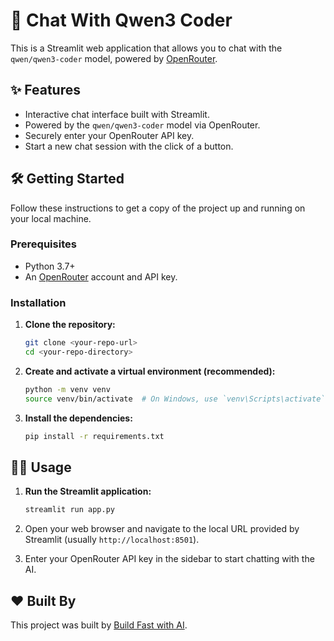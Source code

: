 # 🚀 Chat With Qwen3 Coder

This is a Streamlit web application that allows you to chat with the `qwen/qwen3-coder` model, powered by [OpenRouter](https://openrouter.ai/models).

## ✨ Features

- Interactive chat interface built with Streamlit.
- Powered by the `qwen/qwen3-coder` model via OpenRouter.
- Securely enter your OpenRouter API key.
- Start a new chat session with the click of a button.

## 🛠️ Getting Started

Follow these instructions to get a copy of the project up and running on your local machine.

### Prerequisites

- Python 3.7+
- An [OpenRouter](https://openrouter.ai/) account and API key.

### Installation

1.  **Clone the repository:**

    ```bash
    git clone <your-repo-url>
    cd <your-repo-directory>
    ```

2.  **Create and activate a virtual environment (recommended):**

    ```bash
    python -m venv venv
    source venv/bin/activate  # On Windows, use `venv\Scripts\activate`
    ```

3.  **Install the dependencies:**

    ```bash
    pip install -r requirements.txt
    ```

## 🏃‍♀️ Usage

1.  **Run the Streamlit application:**

    ```bash
    streamlit run app.py
    ```

2.  Open your web browser and navigate to the local URL provided by Streamlit (usually `http://localhost:8501`).

3.  Enter your OpenRouter API key in the sidebar to start chatting with the AI.

## ❤️ Built By

This project was built by [Build Fast with AI](https://buildfastwithai.com/genai-course).
